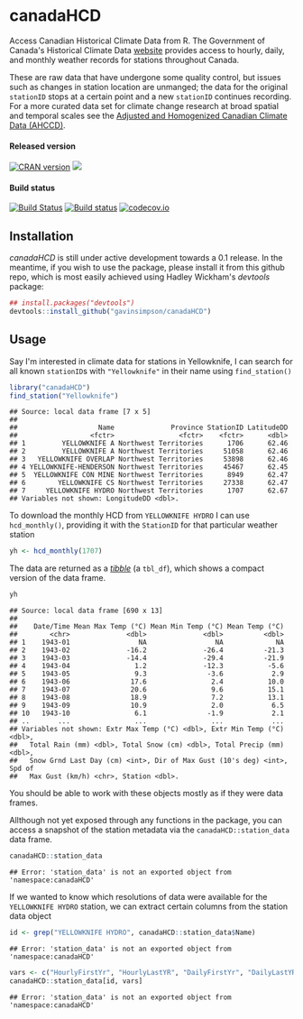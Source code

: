 # canadaHCD
Access Canadian Historical Climate Data from R. The Government of Canada's Historical Climate Data [website](http://climate.weather.gc.ca/index_e.html) provides access to hourly, daily, and monthly weather records for stations throughout Canada.

These are raw data that have undergone some quality control, but issues such as changes in station location are unmanged; the data for the original `stationID` stops at a certain point and a new `stationID` continues recording. For a more curated data set for climate change research at broad spatial and temporal scales see the [Adjusted and Homogenized Canadian Climate Data (AHCCD)](http://ec.gc.ca/dccha-ahccd/default.asp?lang=En&n=B1F8423A-1).

#### Released version
[![CRAN version](http://www.r-pkg.org/badges/version/canadaHCD)](http://cran.rstudio.com/web/packages/canadaHCD/index.html) [![](http://cranlogs.r-pkg.org/badges/grand-total/canadaHCD)](http://cran.rstudio.com/web/packages/canadaHCD/index.html)

#### Build status
[![Build Status](https://travis-ci.org/gavinsimpson/canadaHCD.svg?branch=master)](https://travis-ci.org/gavinsimpson/canadaHCD)  [![Build status](https://ci.appveyor.com/api/projects/status/e3ptg9drviavci71/branch/master?svg=true)](https://ci.appveyor.com/project/gavinsimpson/canadahcd/branch/master)  [![codecov.io](https://codecov.io/github/gavinsimpson/canadaHCD/coverage.svg?branch=master)](https://codecov.io/github/gavinsimpson/canadaHCD?branch=master)

## Installation

*canadaHCD* is still under active development towards a 0.1 release. In the meantime, if you wish to use the package, please install it from this github repo, which is most easily achieved using Hadley Wickham's *devtools* package:


```r
## install.packages("devtools")
devtools::install_github("gavinsimpson/canadaHCD")
```

## Usage

Say I'm interested in climate data for stations in Yellowknife, I can search for all known `stationID`s with `"Yellowknife"` in their name using `find_station()`


```r
library("canadaHCD")
find_station("Yellowknife")
```

```
## Source: local data frame [7 x 5]
## 
##                    Name              Province StationID LatitudeDD
##                  <fctr>                <fctr>    <fctr>      <dbl>
## 1         YELLOWKNIFE A Northwest Territories      1706      62.46
## 2         YELLOWKNIFE A Northwest Territories     51058      62.46
## 3   YELLOWKNIFE OVERLAP Northwest Territories     53898      62.46
## 4 YELLOWKNIFE-HENDERSON Northwest Territories     45467      62.45
## 5  YELLOWKNIFE CON MINE Northwest Territories      8949      62.47
## 6        YELLOWKNIFE CS Northwest Territories     27338      62.47
## 7     YELLOWKNIFE HYDRO Northwest Territories      1707      62.67
## Variables not shown: LongitudeDD <dbl>.
```

To download the monthly HCD from `YELLOWKNIFE HYDRO` I can use `hcd_monthly()`, providing it with the `StationID` for that particular weather station


```r
yh <- hcd_monthly(1707)
```

The data are returned as a [*tibble*](https://cran.r-project.org/web/packages/tibble/vignettes/tibble.html) (a `tbl_df`), which shows a compact version of the data frame.


```r
yh
```

```
## Source: local data frame [690 x 13]
## 
##    Date/Time Mean Max Temp (°C) Mean Min Temp (°C) Mean Temp (°C)
##        <chr>              <dbl>              <dbl>          <dbl>
## 1    1943-01                 NA                 NA             NA
## 2    1943-02              -16.2              -26.4          -21.3
## 3    1943-03              -14.4              -29.4          -21.9
## 4    1943-04                1.2              -12.3           -5.6
## 5    1943-05                9.3               -3.6            2.9
## 6    1943-06               17.6                2.4           10.0
## 7    1943-07               20.6                9.6           15.1
## 8    1943-08               18.9                7.2           13.1
## 9    1943-09               10.9                2.0            6.5
## 10   1943-10                6.1               -1.9            2.1
## ..       ...                ...                ...            ...
## Variables not shown: Extr Max Temp (°C) <dbl>, Extr Min Temp (°C) <dbl>,
##   Total Rain (mm) <dbl>, Total Snow (cm) <dbl>, Total Precip (mm) <dbl>,
##   Snow Grnd Last Day (cm) <int>, Dir of Max Gust (10's deg) <int>, Spd of
##   Max Gust (km/h) <chr>, Station <dbl>.
```

You should be able to work with these objects mostly as if they were data frames.

Allthough not yet exposed through any functions in the package, you can access a snapshot of the station metadata via the `canadaHCD::station_data` data frame.


```r
canadaHCD::station_data
```

```
## Error: 'station_data' is not an exported object from 'namespace:canadaHCD'
```

If we wanted to know which resolutions of data were available for the `YELLOWKNIFE HYDRO` station, we can extract certain columns from the station data object


```r
id <- grep("YELLOWKNIFE HYDRO", canadaHCD::station_data$Name)
```

```
## Error: 'station_data' is not an exported object from 'namespace:canadaHCD'
```

```r
vars <- c("HourlyFirstYr", "HourlyLastYR", "DailyFirstYr", "DailyLastYR", "MonthlyFirstYr", "MonthlyLastYR")
canadaHCD::station_data[id, vars]
```

```
## Error: 'station_data' is not an exported object from 'namespace:canadaHCD'
```
